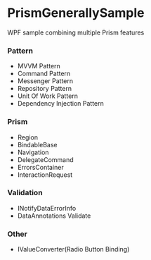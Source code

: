 # PrismGenerallySample
WPF sample combining multiple Prism features

### Pattern
- MVVM Pattern
- Command Pattern
- Messenger Pattern
- Repository Pattern
- Unit Of Work Pattern
- Dependency Injection Pattern
### Prism
- Region
- BindableBase
- Navigation
- DelegateCommand
- ErrorsContainer
- InteractionRequest
### Validation
- INotifyDataErrorInfo
- DataAnnotations Validate
### Other
- IValueConverter(Radio Button Binding)
